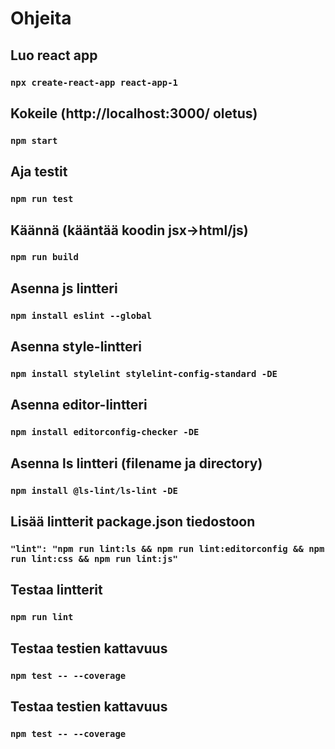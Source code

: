 # Ohjeita

## Luo react app 

### `npx create-react-app react-app-1`

## Kokeile (http://localhost:3000/ oletus) 

### `npm start` 

## Aja testit 

### `npm run test` 

## Käännä (kääntää koodin jsx->html/js)

### `npm run build` 

## Asenna js lintteri

### `npm install eslint --global`

## Asenna style-lintteri

### `npm install stylelint stylelint-config-standard -DE`

## Asenna editor-lintteri

### `npm install editorconfig-checker -DE`

## Asenna ls lintteri (filename ja directory)

 ### `npm install @ls-lint/ls-lint -DE`

## Lisää lintterit package.json tiedostoon

### `"lint": "npm run lint:ls && npm run lint:editorconfig && npm run lint:css && npm run lint:js"`

## Testaa lintterit

### `npm run lint`

## Testaa testien kattavuus    
    
### `npm test -- --coverage`

## Testaa testien kattavuus    
    
### `npm test -- --coverage`


